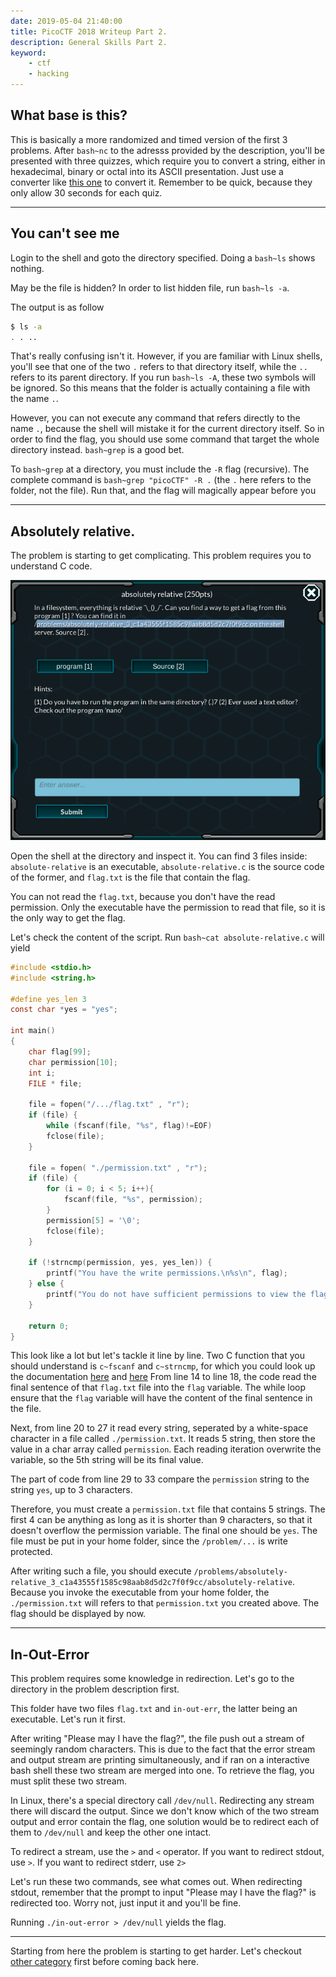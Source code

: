 ```yaml
---
date: 2019-05-04 21:40:00
title: PicoCTF 2018 Writeup Part 2.
description: General Skills Part 2.
keyword:
    - ctf
    - hacking
---
```



## What base is this?

This is basically a more randomized and timed version of the first 3 problems. After `bash~nc` to the adresss provided by the description, you'll be presented with three quizzes, which require you to convert a string, either in hexadecimal, binary or octal into its ASCII presentation. Just use a converter like [this one](https://codebeautify.org/hex-string-converter) to convert it. Remember to be quick, because they only allow 30 seconds for each quiz.

***

## You can't see me

Login to the shell and goto the directory specified. Doing a `bash~ls` shows nothing.

May be the file is hidden? In order to list hidden file, run `bash~ls -a`.

The output is as follow
```bash
$ ls -a
. . ..
```

That's really confusing isn't it. However, if you are familiar with Linux shells, you'll see that one of the two `.` refers to that directory itself, while the `..` refers to its parent directory. If you run `bash~ls -A`, these two symbols will be ignored. So this means that the folder is actually containing a file with the name `.`.

However, you can not execute any command that refers directly to the name `.`, because the shell will mistake it for the current directory itself. So in order to find the flag, you should use some command that target the whole directory instead. `bash~grep` is a good bet.

To `bash~grep` at a directory, you must include the `-R` flag (recursive). The complete command is `bash~grep "picoCTF" -R .` (the `.` here refers to the folder, not the file). Run that, and the flag will magically appear before you

***

## Absolutely relative.

The problem is starting to get complicating. This problem requires you to understand C code.

![](ab-rel.png)

Open the shell at the directory and inspect it. You can find 3 files inside: `absolute-relative` is an executable, `absolute-relative.c` is the source code of the former, and `flag.txt` is the file that contain the flag.

You can not read the `flag.txt`, because you don't have the read permission. Only the executable have the permission to read that file, so it is the only way to get the flag.

Let's check the content of the script. Run `bash~cat absolute-relative.c` will yield
```c
#include <stdio.h>
#include <string.h>

#define yes_len 3
const char *yes = "yes";

int main()
{
    char flag[99];
    char permission[10];
    int i;
    FILE * file;

    file = fopen("/.../flag.txt" , "r");
    if (file) {
    	while (fscanf(file, "%s", flag)!=EOF)
    	fclose(file);
    }   
	
    file = fopen( "./permission.txt" , "r");
    if (file) {
    	for (i = 0; i < 5; i++){
            fscanf(file, "%s", permission);
        }
        permission[5] = '\0';
        fclose(file);
    }
    
    if (!strncmp(permission, yes, yes_len)) {
        printf("You have the write permissions.\n%s\n", flag);
    } else {
        printf("You do not have sufficient permissions to view the flag.\n");
    }
    
    return 0;
}
```

This look like a lot but let's tackle it line by line. Two C function that you should understand is `c~fscanf` and `c~strncmp`, for which you could look up the documentation [here](http://www.cplusplus.com/reference/cstdio/fscanf/) and [here](http://www.cplusplus.com/reference/cstring/strncmp/)
From line 14 to line 18, the code read the final sentence of that `flag.txt` file into the `flag` variable. The while loop ensure that the `flag` variable will have the content of the final sentence in the file.

Next, from line 20 to 27 it read every string, seperated by a white-space character in a file called `./permission.txt`. It reads 5 string, then store the value in a char array called `permission`. Each reading iteration overwrite the variable, so the 5th string will be its final value. 

The part of code from line 29 to 33 compare the `permission` string to the string `yes`, up to 3 characters.

Therefore, you must create a `permission.txt` file that contains 5 strings. The first 4 can be anything as long as it is shorter than 9 characters, so that it doesn't overflow the permission variable. The final one should be `yes`. The file must be put in your home folder, since the `/problem/...` is write protected.

After writing such a file, you should execute `/problems/absolutely-relative_3_c1a43555f1585c98aab8d5d2c7f0f9cc/absolutely-relative`. Because you invoke the executable from your home folder, the `./permission.txt` will refers to that `permission.txt` you created above. The flag should be displayed by now.

***

## In-Out-Error

This problem requires some knowledge in redirection. Let's go to the directory in the problem description first.

This folder have two files `flag.txt` and `in-out-err`, the latter being an executable. Let's run it first.

After writing "Please may I have the flag?", the file push out a stream of seemingly random characters. This is due to the fact that the error stream and output stream are printing simultaneously, and if ran on a interactive bash shell these two stream are merged into one. To retrieve the flag, you must split these two stream.

In Linux, there's a special directory call `/dev/null`. Redirecting any stream there will discard the output.
Since we don't know which of the two stream output and error contain the flag, one solution would be to redirect each of them to `/dev/null` and keep the other one intact.

To redirect a stream, use the `>` and `<` operator. If you want to redirect stdout, use `>`. If you want to redirect stderr, use `2>`

Let's run these two commands, see what comes out. When redirecting stdout, remember that the prompt to input "Please may I have the flag?" is redirected too. Worry not, just input it and you'll be fine.

Running `./in-out-error > /dev/null` yields the flag.

***

Starting from here the problem is starting to get harder. Let's checkout [other category](/picoctf-writeup/part3/) first before coming back here.

